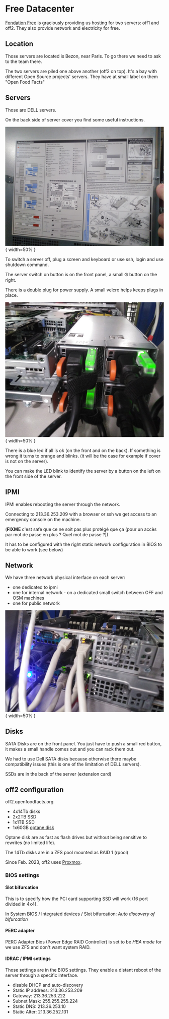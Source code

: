 # Free Datacenter

[Fondation Free](https://www.fondation-free.fr/) is graciously providing us hosting for two servers: off1 and off2.
They also provide network and electricity for free.

## Location

Those servers are located is Bezon, near Paris. To go there we need to ask to the team there.

The two servers are piled one above another (off2 on top).
It's a bay with different Open Source projects' servers.
They have at small label on them "Open Food Facts"


## Servers

Those are DELL servers.

On the back side of server cover you find some useful instructions.

![Server cover](img/2023-02-free-dc-instructions-on-server-cover.jpg "Instructions on the server cover"){ width=50% }


To switch a server off, plug a screen and keyboard or use ssh, login and use shutdown command.

The server switch on button is on the front panel, a small ⏼ button on the right.

There is a double plug for power supply. A small velcro helps keeps plugs in place.


![Plugs velcro](img/2023-02-free-dc-plugs-velcro.jpg "A small velcro maintains plugs in place"){ width=50% }

There is a blue led if all is ok (on the front and on the back). If something is wrong it turns to orange and blinks. (it will be the case for example if cover is not on the server).

You can make the LED blink to identify the server by a button on the left on the front side of the server.

## IPMI

IPMI enables rebooting the server through the network.

Connecting to 213.36.253.209 with a browser or ssh we get access to an emergency console on the machine.

(**FIXME** c'est safe que ce ne soit pas plus protégé que ça (pour un accès par mot de passe en plus ? Quel mot de passe ?))

It has to be configured with the right static network configuration in BIOS to be able to work (see below)

## Network

We have three network physical interface on each server:
- one dedicated to ipmi
- one for internal network - on a dedicated small switch between OFF and OSM machines
- one for public network

![Ethernet cables](img/2023-02-free-dc-ethernet.jpg "The three eternet cables on the server"){ width=50% }


## Disks

SATA Disks are on the front panel. You just have to push a small red button, it makes a small handle comes out and you can rack them out.

We had to use Dell SATA disks because otherwise there maybe compatibility issues (this is one of the limitation of DELL servers).

SSDs are in the back of the server (extension card)


## off2 configuration

off2.openfoodfacts.org

- 4x14Tb disks
- 2x2TB SSD
- 1x1TB SSD
- 1x60GB [optane disk](https://en.wikipedia.org/wiki/3D_XPoint)

Optane disk are as fast as flash drives but without being sensitive to rewrites (no limited life).

The 14Tb disks are in a ZFS pool mounted as RAID 1 (rpool)

Since Feb. 2023, off2 uses [Proxmox](./promox.md).


### BIOS settings

#### Slot bifurcation

This is to specify how the PCI card supporting SSD will work (16 port divided in 4x4).

In System BIOS / Integrated devices / Slot bifurcation: *Auto discovery of bifurcation*

#### PERC adapter

PERC Adapter Bios (Power Edge RAID Controller) is set to be  *HBA mode* for we use ZFS and don't want system RAID.


#### IDRAC / IPMI settings

Those settings are in the BIOS settings.
They enable a distant reboot of the server through a specific interface.

* disable DHCP and auto-discovery
* Static IP address: 213.36.253.209
* Gateway: 213.36.253.222
* Subnet Mask: 255.255.255.224
* Static DNS: 213.36.253.10
* Static Alter: 213.36.252.131
